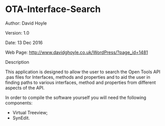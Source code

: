 # OTA-Interface-Search

Author: David Hoyle

Version: 1.0

Date: 13 Dec 2016

Web Page: http://www.davidghoyle.co.uk/WordPress/?page_id=1481



Description

This application is designed to allow the user to search the Open Tools API .pas files for
Interfaces, methods and properties and to aid the user in finding paths to various interfaces,
method and properties from different aspects of the API.

In order to compile the software yourself you will need the following components:
 * Virtual Treeview;
 * SynEdit.
